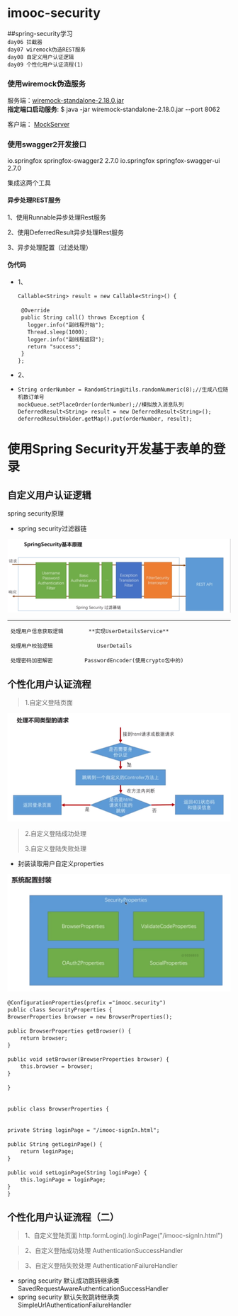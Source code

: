 # imooc-security
##spring-security学习</br>
`day06 拦截器`</br>
`day07 wiremock伪造REST服务`</br>
`day08 自定义用户认证逻辑`</br>
`day09 个性化用户认证流程(1)`</br>

### 使用wiremock伪造服务
服务端：[wiremock-standalone-2.18.0.jar](http://repo1.maven.org/maven2/com/github/tomakehurst/wiremock-standalone/2.18.0/wiremock-standalone-2.18.0.jar)</br>
**指定端口启动服务**:
$ java -jar wiremock-standalone-2.18.0.jar --port 8062</br>

客户端：
[MockServer](https://github.com/SummerWindL/imooc-security/blob/master/imooc-security-demo/src/main/java/com/imooc/wiremock/MockServer.java)

### 使用swagger2开发接口</br>
<!-- https://mvnrepository.com/artifact/io.springfox/springfox-swagger2 -->
<dependency>
    <groupId>io.springfox</groupId>
    <artifactId>springfox-swagger2</artifactId>
    <version>2.7.0</version>
</dependency>

<!-- https://mvnrepository.com/artifact/io.springfox/springfox-swagger-ui -->
<dependency>
    <groupId>io.springfox</groupId>
    <artifactId>springfox-swagger-ui</artifactId>
    <version>2.7.0</version>
</dependency>

集成这两个工具

#### 异步处理REST服务</br>

1、使用Runnable异步处理Rest服务</br>

2、使用DeferredResult异步处理Rest服务</br>

3、异步处理配置（过滤处理）</br>

#### 伪代码</br>
  * 1、

        Callable<String> result = new Callable<String>() {

         @Override
         public String call() throws Exception {
           logger.info("副线程开始");
           Thread.sleep(1000);
           logger.info("副线程返回");
           return "success";
         }
        };
        
  * 2、
  * 
        String orderNumber = RandomStringUtils.randomNumeric(8);//生成八位随机数订单号
        mockQueue.setPlaceOrder(orderNumber);//模拟放入消息队列
        DeferredResult<String> result = new DeferredResult<String>();
        deferredResultHolder.getMap().put(orderNumber, result);


# 使用Spring Security开发基于表单的登录

## 自定义用户认证逻辑


spring security原理

* spring security过滤器链

 ![filterchina](/img/spring-security.png)


***
     处理用户信息获取逻辑        **实现UserDetailsService** 
	 
	 处理用户校验逻辑              UserDetails
 	
	 处理密码加密解密	       PasswordEncoder(使用crypto包中的)

## 个性化用户认证流程

>1.自定义登陆页面
>
![spring1](/img/spring-security1.png)

>
>2.自定义登陆成功处理
>
>3.自定义登陆失败处理


* 封装读取用户自定义properties
 
![spring2](/img/spring-security2.png)

	@ConfigurationProperties(prefix ="imooc.security")
	public class SecurityProperties {
	BrowserProperties browser = new BrowserProperties();

	public BrowserProperties getBrowser() {
		return browser;
	}

	public void setBrowser(BrowserProperties browser) {
		this.browser = browser;
	}
	
	}


	public class BrowserProperties {

	
	private String loginPage = "/imooc-signIn.html";

	public String getLoginPage() {
		return loginPage;
	}

	public void setLoginPage(String loginPage) {
		this.loginPage = loginPage;
	}
	}

## 个性化用户认证流程（二）
>1、自定义登陆页面          http.formLogin().loginPage("/imooc-signIn.html")

>2、自定义登陆成功处理      AuthenticationSuccessHandler

>3、自定义登陆失败处理      AuthenticationFailureHandler

* spring security 默认成功跳转继承类 SavedRequestAwareAuthenticationSuccessHandler
* spring security 默认失败跳转继承类
SimpleUrlAuthenticationFailureHandler

